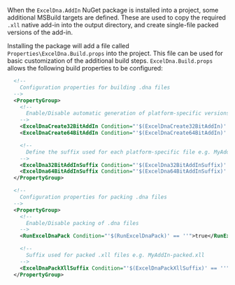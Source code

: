 When the `ExcelDna.AddIn` NuGet package is installed into a project, some additional MSBuild targets are defined. These are used to copy the required `.xll` native add-in into the output directory, and create single-file packed versions of the add-in.

Installing the package will add a file called `Properties\ExcelDna.Build.props` into the project. This file can be used for basic customization of the additional build steps. `ExcelDna.Build.props` allows the following build properties to be configured:

```xml
  <!--
    Configuration properties for building .dna files
  -->
  <PropertyGroup>
    <!--
      Enable/Disable automatic generation of platform-specific versions of .dna files
    -->
    <ExcelDnaCreate32BitAddIn Condition="'$(ExcelDnaCreate32BitAddIn)' == ''">true</ExcelDnaCreate32BitAddIn>
    <ExcelDnaCreate64BitAddIn Condition="'$(ExcelDnaCreate64BitAddIn)' == ''">true</ExcelDnaCreate64BitAddIn>

    <!--
      Define the suffix used for each platform-specific file e.g. MyAddIn64.dna
    -->
    <ExcelDna32BitAddInSuffix Condition="'$(ExcelDna32BitAddInSuffix)' == ''"></ExcelDna32BitAddInSuffix>
    <ExcelDna64BitAddInSuffix Condition="'$(ExcelDna64BitAddInSuffix)' == ''">64</ExcelDna64BitAddInSuffix>
  </PropertyGroup>

  <!--
    Configuration properties for packing .dna files
  -->
  <PropertyGroup>
    <!--
      Enable/Disable packing of .dna files
    -->
    <RunExcelDnaPack Condition="'$(RunExcelDnaPack)' == ''">true</RunExcelDnaPack>

    <!--
      Suffix used for packed .xll files e.g. MyAddIn-packed.xll
    -->
    <ExcelDnaPackXllSuffix Condition="'$(ExcelDnaPackXllSuffix)' == ''">-packed</ExcelDnaPackXllSuffix>
  </PropertyGroup>
```


